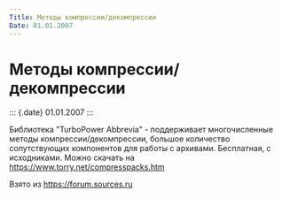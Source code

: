 ```yaml
---
Title: Методы компрессии/декомпрессии
Date: 01.01.2007
---
```



Методы компрессии/декомпрессии
==============================

::: {.date}
01.01.2007
:::

Библиотека \"TurboPower Abbrevia\" - поддерживает многочисленные методы
компрессии/декомпрессии, большое количество сопутствующих компонентов
для работы с архивами. Бесплатная, с исходниками. Можно скачать на
<https://www.torry.net/compresspacks.htm>

Взято из <https://forum.sources.ru>
